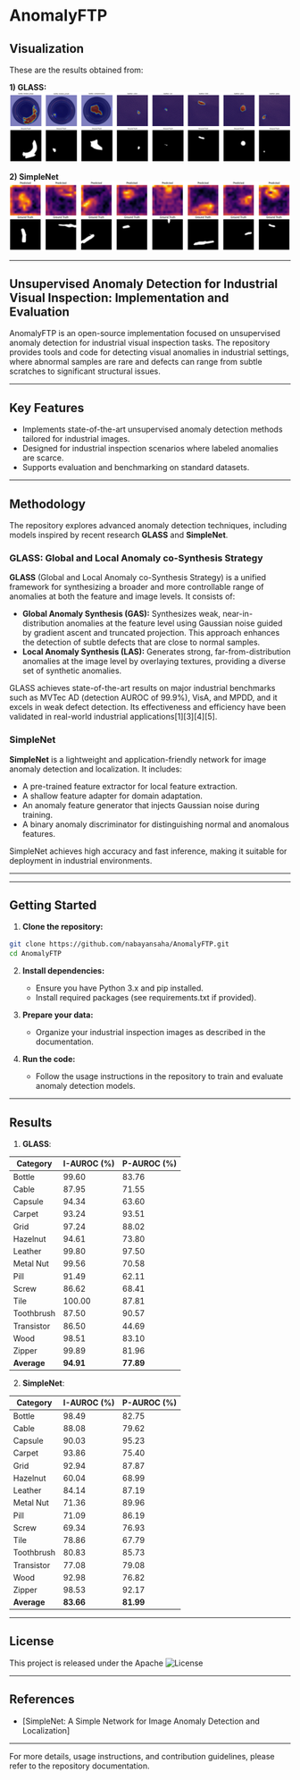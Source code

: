 # AnomalyFTP

## Visualization
These are the results obtained from:

**1) GLASS:**
![glass1](results/glass1.png)

**2) SimpleNet**
![SimpleNet](results/SimpleNet.png)

---

## **Unsupervised Anomaly Detection for Industrial Visual Inspection: Implementation and Evaluation**

AnomalyFTP is an open-source implementation focused on unsupervised anomaly detection for industrial visual inspection tasks. The repository provides tools and code for detecting visual anomalies in industrial settings, where abnormal samples are rare and defects can range from subtle scratches to significant structural issues.

---

## Key Features

- Implements state-of-the-art unsupervised anomaly detection methods tailored for industrial images.
- Designed for industrial inspection scenarios where labeled anomalies are scarce.
- Supports evaluation and benchmarking on standard datasets.

---

## Methodology

The repository explores advanced anomaly detection techniques, including models inspired by recent research **GLASS** and **SimpleNet**.

### GLASS: Global and Local Anomaly co-Synthesis Strategy

**GLASS** (Global and Local Anomaly co-Synthesis Strategy) is a unified framework for synthesizing a broader and more controllable range of anomalies at both the feature and image levels. It consists of:

- **Global Anomaly Synthesis (GAS):** Synthesizes weak, near-in-distribution anomalies at the feature level using Gaussian noise guided by gradient ascent and truncated projection. This approach enhances the detection of subtle defects that are close to normal samples.
- **Local Anomaly Synthesis (LAS):** Generates strong, far-from-distribution anomalies at the image level by overlaying textures, providing a diverse set of synthetic anomalies.

GLASS achieves state-of-the-art results on major industrial benchmarks such as MVTec AD (detection AUROC of 99.9%), VisA, and MPDD, and it excels in weak defect detection. Its effectiveness and efficiency have been validated in real-world industrial applications[1][3][4][5].

### SimpleNet

**SimpleNet** is a lightweight and application-friendly network for image anomaly detection and localization. It includes:

- A pre-trained feature extractor for local feature extraction.
- A shallow feature adapter for domain adaptation.
- An anomaly feature generator that injects Gaussian noise during training.
- A binary anomaly discriminator for distinguishing normal and anomalous features.

SimpleNet achieves high accuracy and fast inference, making it suitable for deployment in industrial environments.

---


---

## Getting Started

1. **Clone the repository:**

```bash
git clone https://github.com/nabayansaha/AnomalyFTP.git
cd AnomalyFTP
```

2. **Install dependencies:**
   - Ensure you have Python 3.x and pip installed.
   - Install required packages (see requirements.txt if provided).

3. **Prepare your data:**
   - Organize your industrial inspection images as described in the documentation.

4. **Run the code:**
   - Follow the usage instructions in the repository to train and evaluate anomaly detection models.

---

## Results

1. **GLASS**:
   
| Category    | I-AUROC (%) | P-AUROC (%) |
|-------------|-------------|-------------|
| Bottle      | 99.60       | 83.76       |
| Cable       | 87.95       | 71.55       |
| Capsule     | 94.34       | 63.60       |
| Carpet      | 93.24       | 93.51       |
| Grid        | 97.24       | 88.02       |
| Hazelnut    | 94.61       | 73.80       |
| Leather     | 99.80       | 97.50       |
| Metal Nut   | 99.56       | 70.58       |
| Pill        | 91.49       | 62.11       |
| Screw       | 86.62       | 68.41       |
| Tile        | 100.00      | 87.81       |
| Toothbrush  | 87.50       | 90.57       |
| Transistor  | 86.50       | 44.69       |
| Wood        | 98.51       | 83.10       |
| Zipper      | 99.89       | 81.96       |
| **Average** | **94.91**   | **77.89**   | 

2. **SimpleNet**:

| Category    | I-AUROC (%) | P-AUROC (%) |
|-------------|-------------|-------------|
| Bottle      | 98.49       | 82.75       |
| Cable       | 88.08       | 79.62       |
| Capsule     | 90.03       | 95.23       |
| Carpet      | 93.86       | 75.40       |
| Grid        | 92.94       | 87.87       |
| Hazelnut    | 60.04       | 68.99       |
| Leather     | 84.14       | 87.19       |
| Metal Nut   | 71.36       | 89.96       |
| Pill        | 71.09       | 86.19       |
| Screw       | 69.34       | 76.93       |
| Tile        | 78.86       | 67.79       |
| Toothbrush  | 80.83       | 85.73       |
| Transistor  | 77.08       | 79.08       |
| Wood        | 92.98       | 76.82       |
| Zipper      | 98.53       | 92.17       |
| **Average** | **83.66**   | **81.99**   |

---

## License

This project is released under the Apache ![License](LICENSE)

---

## References

- [SimpleNet: A Simple Network for Image Anomaly Detection and Localization]

---

For more details, usage instructions, and contribution guidelines, please refer to the repository documentation.
